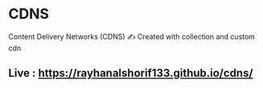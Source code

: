 # CDNS
Content Delivery Networks (CDNS) ✍️ Created with collection and custom cdn

## Live : https://rayhanalshorif133.github.io/cdns/

